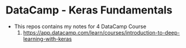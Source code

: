 # DataCamp - Keras Fundamentals

- This repos contains my notes for 4 DataCamp Course
  1. https://app.datacamp.com/learn/courses/introduction-to-deep-learning-with-keras
